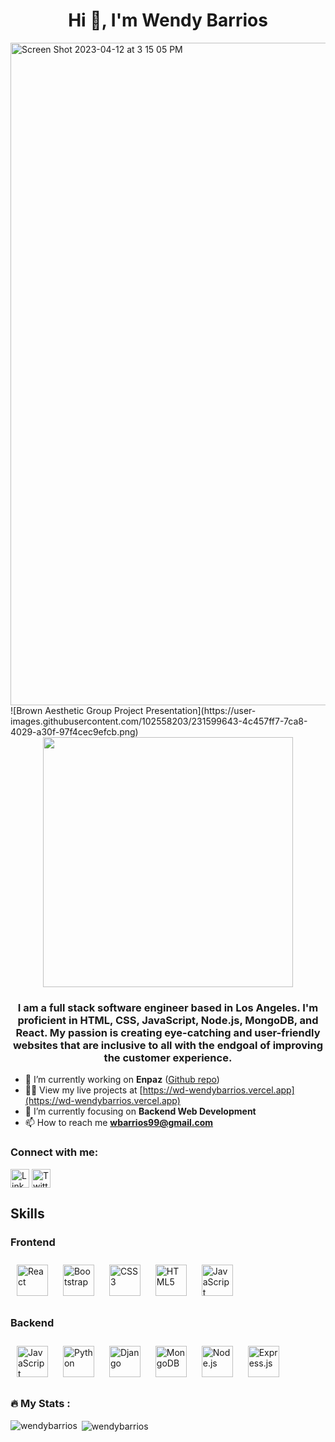 <h1 align="center">Hi 👋, I'm Wendy Barrios</h1>
<img width="1060" alt="Screen Shot 2023-04-12 at 3 15 05 PM" src="https://user-images.githubusercontent.com/102558203/231599643-4c457ff7-7ca8-4029-a30f-97f4cec9efcb.png">
![Brown Aesthetic Group Project Presentation](https://user-images.githubusercontent.com/102558203/231599643-4c457ff7-7ca8-4029-a30f-97f4cec9efcb.png)

<div id="header" align="center">
  <img src="https://data.whicdn.com/images/298319390/original.gif" width="400"/>
  
<!--   <div id="badges">
    <a href="https://wendybarrios.netlify.app">
    <img src="https://img.shields.io/badge/website-000000?style=for-the-badge&logo=About.me&logoColor=white"/>
  </a>
  <a href="https://linkedin.com/in/wendy-barrios1">
    <img src="https://img.shields.io/badge/LinkedIn-blue?style=for-the-badge&logo=linkedin&logoColor=white" alt="LinkedIn Badge"/>
  </a> -->
<!--   <a href="your-youtube-URL">
    <img src="https://img.shields.io/badge/YouTube-red?style=for-the-badge&logo=youtube&logoColor=white" alt="Youtube Badge"/>
  </a> -->
<!--   <a href="https://twitter.com/wendy_barrios_">
    <img src="https://img.shields.io/badge/Twitter-blue?style=for-the-badge&logo=twitter&logoColor=white" alt="Twitter Badge"/>
  </a> -->
</div>
</div>


<h3 align="center">  I am a full stack software engineer based in Los Angeles. I'm proficient in HTML, CSS, JavaScript, Node.js, MongoDB, and React. My passion is creating eye-catching and user-friendly websites that are inclusive to all with the endgoal of improving the customer experience.</h3>

- :construction: I’m currently working on **Enpaz** ([Github repo](https://github.com/wendybarrios/enpaz2))
 - :woman_technologist: View my live projects at [https://wd-wendybarrios.vercel.app](https://wd-wendybarrios.vercel.app)
- :dart: I’m currently focusing on **Backend Web Development** 
- 📫 How to reach me **wbarrios99@gmail.com**

<h3 align="left">Connect with me:</h3>
<p align="left">
<a href="https://linkedin.com/in/wendy-barrios1" target="_blank"><img align="center" src="https://cdn-icons-png.flaticon.com/512/174/174857.png" alt="Linked In" height="30"/></a>
<a href="https://twitter.com/wendy_barrios_" target="_blank"><img align="center" src="https://cdn-icons-png.flaticon.com/512/124/124021.png" alt="Twitter" height="30" /></a>

<!-- <h3 align="left">Connect with me!</h3>
<p align="left">
<a href="https://linkedin.com/in/wendy-barrios1" target="blank"><img align="center" src="https://raw.githubusercontent.com/rahuldkjain/github-profile-readme-generator/master/src/images/icons/Social/linked-in-alt.svg" alt="wendy-barrios1" height="30" width="40" /></a>
</p> -->

## Skills  
 
### Frontend  
 
<div>  
<img style="margin: 10px" src="https://profilinator.rishav.dev/skills-assets/react-original-wordmark.svg" alt="React" height="50" />  
<img style="margin: 10px" src="https://profilinator.rishav.dev/skills-assets/bootstrap-plain.svg" alt="Bootstrap" height="50" />  
<img style="margin: 10px" src="https://profilinator.rishav.dev/skills-assets/css3-original-wordmark.svg" alt="CSS3" height="50" />  
<img style="margin: 10px" src="https://profilinator.rishav.dev/skills-assets/html5-original-wordmark.svg" alt="HTML5" height="50" />  
<img style="margin: 10px" src="https://profilinator.rishav.dev/skills-assets/javascript-original.svg" alt="JavaScript" height="50" />  
</div>

 
### Backend  
 
<div>  
<img style="margin: 10px" src="https://profilinator.rishav.dev/skills-assets/javascript-original.svg" alt="JavaScript" height="50" /> 
<img style="margin: 10px" src="https://profilinator.rishav.dev/skills-assets/python-original.svg" alt="Python" height="50" /> 
<img style="margin: 10px" src="https://profilinator.rishav.dev/skills-assets/django-original.svg" alt="Django" height="50" /> 
<img style="margin: 10px" src="https://profilinator.rishav.dev/skills-assets/mongodb-original-wordmark.svg" alt="MongoDB" height="50" />  
<img style="margin: 10px" src="https://profilinator.rishav.dev/skills-assets/nodejs-original-wordmark.svg" alt="Node.js" height="50" />  
<img style="margin: 10px" src="https://profilinator.rishav.dev/skills-assets/express-original-wordmark.svg" alt="Express.js" height="50" />  
</div>
</td><td valign="top" width="50%">
  
### :fire: My Stats :

<p><img align="left" src="https://github-readme-stats.vercel.app/api/top-langs?username=wendybarrios&show_icons=true&locale=en&layout=compact" alt="wendybarrios" /></p>

<p>&nbsp;<img align="center" src="https://github-readme-stats.vercel.app/api?username=wendybarrios&show_icons=true&locale=en" alt="wendybarrios" /></p>

